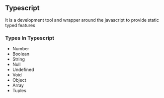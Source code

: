 ## Typescript
It is a development tool and wrapper around the javascript to provide static typed features

### Types In Typescript
- Number
- Boolean
- String
- Null
- Undefined
- Void
- Object
- Array
- Tuples